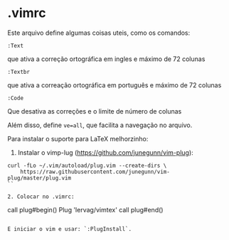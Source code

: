 # .vimrc

Este arquivo define algumas coisas uteis, como os comandos:

`:Text`

que ativa a correção ortográfica em ingles e máximo de 72 colunas

`:Textbr`

que ativa a correação ortográfica em português e máximo de 72 colunas

`:Code`

Que desativa as correções e o limite de número de colunas


Além disso, define `ve=all`, que facilita a navegação no arquivo.


Para instalar o suporte para LaTeX melhorzinho:

1. Instalar o vimp-lug (https://github.com/junegunn/vim-plug):
```
curl -fLo ~/.vim/autoload/plug.vim --create-dirs \
    https://raw.githubusercontent.com/junegunn/vim-plug/master/plug.vim
``

2. Colocar no .vimrc:

```
call plug#begin()
Plug 'lervag/vimtex'
call plug#end()
```

E iniciar o vim e usar: `:PlugInstall`.


